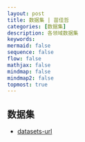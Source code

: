 ```yaml
---
layout: post
title: 数据集 | 苗佳哲
categories: [数据集]
description: 各领域数据集
keywords:  
mermaid: false
sequence: false
flow: false
mathjax: false
mindmap: false
mindmap2: false
topmost: true
---
```


## 数据集

- [datasets-url](https://www.chaspark.com/#/datasets)
